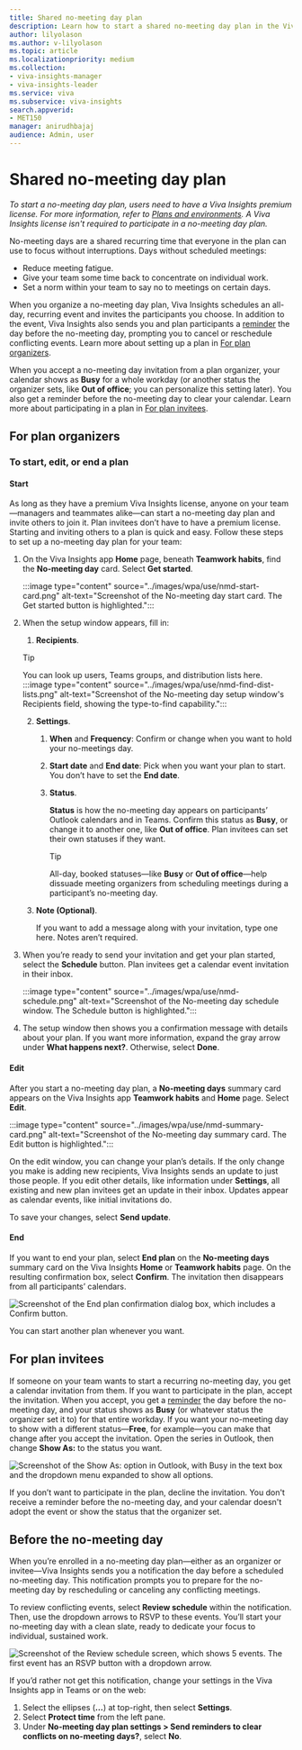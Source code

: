 ```yaml
---
title: Shared no-meeting day plan
description: Learn how to start a shared no-meeting day plan in the Viva Insights app
author: lilyolason
ms.author: v-lilyolason
ms.topic: article
ms.localizationpriority: medium 
ms.collection: 
- viva-insights-manager
- viva-insights-leader
ms.service: viva 
ms.subservice: viva-insights 
search.appverid: 
- MET150 
manager: anirudhbajaj
audience: Admin, user
---
```


# Shared no-meeting day plan

*To start a no-meeting day plan, users need to have a Viva Insights premium license. For more information, refer to [Plans and environments](../personal/Overview/plans-environments.md). A Viva Insights license isn't required to participate in a no-meeting day plan.*

No-meeting days are a shared recurring time that everyone in the plan can use to focus without interruptions. Days without scheduled meetings:

* Reduce meeting fatigue.
* Give your team some time back to concentrate on individual work. 
* Set a norm within your team to say no to meetings on certain days.

When you organize a no-meeting day plan, Viva Insights schedules an all-day, recurring event and invites the participants you choose. In addition to the event, Viva Insights also sends you and plan participants a [reminder](#before-the-no-meeting-day) the day before the no-meeting day, prompting you to cancel or reschedule conflicting events. Learn more about setting up a plan in [For plan organizers](#for-plan-organizers).

When you accept a no-meeting day invitation from a plan organizer, your calendar shows as **Busy** for a whole workday (or another status the organizer sets, like **Out of office**; you can personalize this setting later). You also get a reminder before the no-meeting day to clear your calendar. Learn more about participating in a plan in [For plan invitees](#for-plan-invitees).

## For plan organizers

### To start, edit, or end a plan

#### Start

As long as they have a premium Viva Insights license, anyone on your team—managers and teammates alike—can start a no-meeting day plan and invite others to join it. Plan invitees don’t have to have a premium license.
Starting and inviting others to a plan is quick and easy. Follow these steps to set up a no-meeting day plan for your team:

1. On the Viva Insights app **Home** page, beneath **Teamwork habits**, find the **No-meeting day** card. Select **Get started**.

    :::image type="content" source="../images/wpa/use/nmd-start-card.png" alt-text="Screenshot of the No-meeting day start card. The Get started button is highlighted.":::

2. When the setup window appears, fill in:
    1. **Recipients**.

    >[!Tip]
    > You can look up users, Teams groups, and distribution lists here.
    > :::image type="content" source="../images/wpa/use/nmd-find-dist-lists.png" alt-text="Screenshot of the No-meeting day setup window's Recipients field, showing the type-to-find capability.":::

    2. **Settings**.
        1. **When** and **Frequency**: Confirm or change when you want to hold your no-meetings day.
        1. **Start date** and **End date**: Pick when you want your plan to start. You don’t have to set the **End date**.
        1. **Status**.
        
            **Status** is how the no-meeting day appears on participants’ Outlook calendars and in Teams. Confirm this status as **Busy**, or change it to another one, like **Out of office**. Plan invitees can set their own statuses if they want.
            >[!Tip]
            >All-day, booked statuses—like **Busy** or **Out of office**—help dissuade meeting organizers from scheduling meetings during a participant’s no-meeting day.
 
    1. **Note (Optional)**.

        If you want to add a message along with your invitation, type one here. Notes aren’t required.
1. When you’re ready to send your invitation and get your plan started, select the **Schedule** button. Plan invitees get a calendar event invitation in their inbox.

    :::image type="content" source="../images/wpa/use/nmd-schedule.png" alt-text="Screenshot of the No-meeting day schedule window. The Schedule button is highlighted.":::

1. The setup window then shows you a confirmation message with details about your plan. If you want more information, expand the gray arrow under **What happens next?**. Otherwise, select **Done**.
 
#### Edit

After you start a no-meeting day plan, a **No-meeting days** summary card appears on the Viva Insights app **Teamwork habits** and **Home** page. Select **Edit**.

:::image type="content" source="../images/wpa/use/nmd-summary-card.png" alt-text="Screenshot of the No-meeting day summary card. The Edit button is highlighted.":::
 
On the edit window, you can change your plan’s details. If the only change you make is adding new recipients, Viva Insights sends an update to just those people. If you edit other details, like information under **Settings**, all existing and new plan invitees get an update in their inbox. Updates appear as calendar events, like initial invitations do.

To save your changes, select **Send update**.

#### End

If you want to end your plan, select **End plan** on the **No-meeting days** summary card on the Viva Insights **Home** or **Teamwork habits** page. On the resulting confirmation box, select **Confirm**. The invitation then disappears from all participants’ calendars.

![Screenshot of the End plan confirmation dialog box, which includes a Confirm button.](../images/wpa/use/nmd-end-plan.png)

You can start another plan whenever you want.

## For plan invitees

If someone on your team wants to start a recurring no-meeting day, you get a calendar invitation from them. If you want to participate in the plan, accept the invitation. When you accept, you get a [reminder](#before-the-no-meeting-day) the day before the no-meeting day, and your status shows as **Busy** (or whatever status the organizer set it to) for that entire workday. If you want your no-meeting day to show with a different status—**Free**, for example—you can make that change after you accept the invitation. Open the series in Outlook, then change **Show As:** to the status you want.

![Screenshot of the Show As: option in Outlook, with Busy in the text box and the dropdown menu expanded to show all options.](../images/wpa/use/nmd-calendar-status.png)

If you don’t want to participate in the plan, decline the invitation. You don't receive a reminder before the no-meeting day, and your calendar doesn't adopt the event or show the status that the organizer set.

## Before the no-meeting day

When you’re enrolled in a no-meeting day plan—either as an organizer or invitee—Viva Insights sends you a notification the day before a scheduled no-meeting day. This notification prompts you to prepare for the no-meeting day by rescheduling or canceling any conflicting meetings.

To review conflicting events, select **Review schedule** within the notification. Then, use the dropdown arrows to RSVP to these events. You’ll start your no-meeting day with a clean slate, ready to dedicate your focus to individual, sustained work.

![Screenshot of the Review schedule screen, which shows 5 events. The first event has an RSVP button with a dropdown arrow.](../images/wpa/use/no-meeting-review.png)

If you’d rather not get this notification, change your settings in the Viva Insights app in Teams or on the web:

1.	Select the ellipses (**…**) at top-right, then select **Settings**. 
2. Select **Protect time** from the left pane.
3. Under **No-meeting day plan settings > Send reminders to clear conflicts on no-meeting days?**, select **No**.